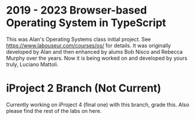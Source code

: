 2019 - 2023 Browser-based Operating System in TypeScript
========================================================

This was Alan's Operating Systems class initial project.
See https://www.labouseur.com/courses/os/ for details.
It was originally developed by Alan and then enhanced by alums Bob Nisco and Rebecca Murphy over the years.
Now it is being worked on and developed by yours truly, Luciano Mattoli.

iProject 2 Branch (Not Current)
================

Currently working on iProject 4 (final one) with this branch, grade this. Also please find the rest of the labs on here.


